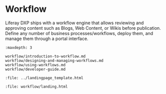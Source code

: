 # Workflow

Liferay DXP ships with a workflow engine that allows reviewing and approving content such as Blogs, Web Content, or Wikis before publication. Define any number of business processes/workflows, deploy them, and manage them through a portal interface.

```{toctree}
:maxdepth: 3

workflow/introduction-to-workflow.md
workflow/designing-and-managing-workflows.md
workflow/using-workflows.md
workflow/developer-guide.md
```

```{raw} html
:file: ../landingpage_template.html
```

```{raw} html
:file: workflow/landing.html
```
